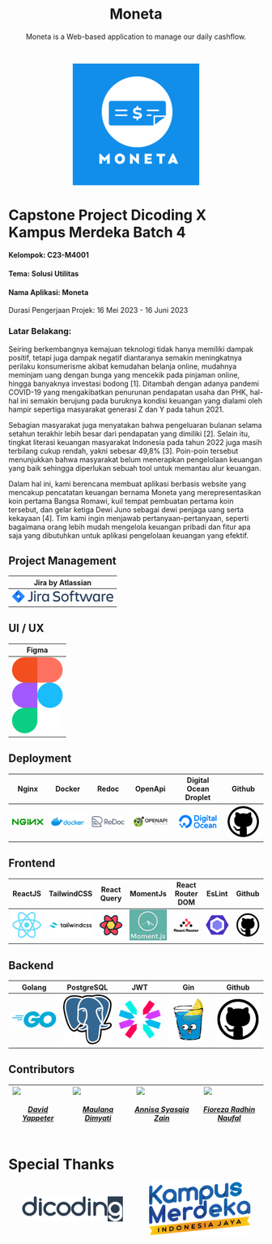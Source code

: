 
<h1 align="center">Moneta</h1>
<p align="center">Moneta is a Web-based application to manage our daily cashflow.</p>

<br />
<p align="center">
    <img width="250" style="border-radius:margin: 0 auto;" src="./assets/moneta-full.svg">
</p>

# Capstone Project Dicoding X Kampus Merdeka Batch 4

<h4> Kelompok: C23-M4001 </h4>
<h4> Tema: Solusi Utilitas </h4>
<h4> Nama Aplikasi: Moneta </h4>
<p> Durasi Pengerjaan Projek: 16 Mei 2023 - 16 Juni 2023 </p>

### Latar Belakang:
Seiring berkembangnya kemajuan teknologi tidak hanya memiliki dampak positif, tetapi juga dampak negatif diantaranya semakin meningkatnya perilaku konsumerisme akibat kemudahan belanja online, mudahnya meminjam uang dengan bunga yang mencekik pada pinjaman online, hingga banyaknya investasi bodong [1]. Ditambah dengan adanya pandemi COVID-19 yang mengakibatkan penurunan pendapatan usaha dan PHK, hal-hal ini semakin berujung pada buruknya kondisi keuangan yang dialami oleh hampir sepertiga masyarakat generasi Z dan Y pada tahun 2021. 

Sebagian masyarakat juga menyatakan bahwa pengeluaran bulanan selama setahun terakhir lebih besar dari pendapatan yang dimiliki [2]. Selain itu, tingkat literasi keuangan masyarakat Indonesia pada tahun 2022 juga masih terbilang cukup rendah, yakni sebesar 49,8% [3]. Poin-poin tersebut menunjukkan bahwa masyarakat belum menerapkan pengelolaan keuangan yang baik sehingga diperlukan sebuah tool untuk memantau alur keuangan. 

Dalam hal ini, kami berencana membuat aplikasi berbasis website yang mencakup pencatatan keuangan bernama Moneta yang merepresentasikan koin pertama Bangsa Romawi, kuil tempat pembuatan pertama koin tersebut, dan gelar ketiga Dewi Juno sebagai dewi penjaga uang serta kekayaan [4]. Tim kami ingin menjawab pertanyaan-pertanyaan, seperti bagaimana orang lebih mudah mengelola keuangan pribadi dan fitur apa saja yang dibutuhkan untuk aplikasi pengelolaan keuangan yang efektif.



## Project Management
| Jira by Atlassian |
| --- |
| <a href="https://jira.atlassian.com"><img width="200" src="./assets/jira.png" /></a> |

## UI / UX
| Figma |
| --- |
| <a href="https://figma.com"><img width="100" src="./assets/figma.svg" /></a> |


## Deployment
| Nginx | Docker | Redoc | OpenApi | Digital Ocean Droplet | Github |
| --- | --- | --- | --- | --- | --- |
| <a href="https://nginx.com"><img width="100" src="./assets/nginx.png" /></a> | <a href="https://docker.com"><img width="100" src="./assets/docker.png" /></a> | <a href="https://redocly.com"><img width="100" src="./assets/redoc.png" /></a> | <a href="https://www.openapis.org/"><img width="100" src="./assets/openapi.png" /></a> | <a href="https://digitalocean.com"><img width="100" src="./assets/digital_ocean.png" /></a> | <a href="https://github.com"><img width="100" src="./assets/github.png" /></a> |


## Frontend
| ReactJS | TailwindCSS | React Query | MomentJs | React Router DOM | EsLint | Github |
| --- | --- | --- | --- | --- | --- | --- |  
| <a href="https://react.dev"><img width="100" src="./assets/react.png" /></a> | <a href="https://tailwindcss.com"><img width="100" src="./assets/tailwindcss.png" /></a> | <a href="https://tanstack.com/query/latest"><img width="100" src="./assets/react_query.png" /></a> | <a href="https://momentjs.com"><img width="100" src="./assets/moment.png" /></a> | <a href="https://reactrouter.com"><img width="100" src="./assets/react_router_dom.png" /></a> | <a href="https://eslint.org/"><img width="100" src="./assets/eslint.png" /></a> | <a href="https://github.com"><img width="100" src="./assets/github.png" /></a> |


## Backend
| Golang | PostgreSQL | JWT | Gin | Github |
| --- | --- | --- | --- | --- |
| <a href="https://go.dev"><img width="100" src="./assets/go.png" /></a> | <a href="https://www.postgresql.org"><img width="100" src="./assets/postgresql.png" /></a> | <a href="https://jwt.io"><img width="100" src="./assets/jwt.svg" /></a> | <a href="https://gin-gonic.com"><img width="100" src="./assets/gin.png" /></a> | <a href="https://github.com"><img width="100" src="./assets/github.png" /></a> |


## Contributors
| <div style="display: flex; flex-direction: column; align-items: center"> <img width="100" src="https://github.com/david-yappeter.png" /> <h5> <a href="https://github.com/david-yappeter"> David Yappeter </a></h5> </div> | <div style="display: flex; flex-direction: column; align-items: center"> <img width="100" src="https://github.com/dimyatimaulana.png" /><h5><a href="https://github.com/dimyatimaulana">Maulana Dimyati</a></h5></div> | <div style="display: flex; flex-direction: column; align-items: center"> <img width="100" src="https://github.com/asyasqiaz.png" /><h5><a href="https://github.com/asyasqiaz">Annisa Syasqia Zain</a></h5></div> | <div style="display: flex; flex-direction: column; align-items: center"><img width="100" src="https://github.com/fiorezarn1902.png" /><h5><a href="https://github.com/fiorezarn1902">Fioreza Radhin Naufal</a></h5></div> |
| --- | --- | --- | --- |


# Special Thanks
<div style="display: flex; justify-content: space-around; align-items: center">
<a href="https://dicoding.com">
    <img width="200" src="./assets/dicoding.png" />
</a>
<a href="https://kampusmerdeka.kemdikbud.go.id">
    <img width="200" src="./assets/kampus_merdeka.png" />
</a>
</div>
